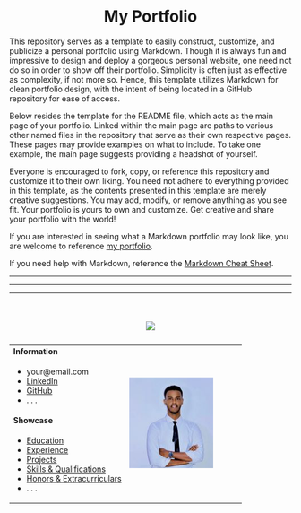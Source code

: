 <h1 align="center">My Portfolio</h1>

This repository serves as a template to easily construct, customize, and publicize a personal portfolio using Markdown. Though it is always fun and impressive to design and deploy a gorgeous personal website, one need not do so in order to show off their portfolio. Simplicity is often just as effective as complexity, if not more so. Hence, this template utilizes Markdown for clean portfolio design, with the intent of being located in a GitHub repository for ease of access.

Below resides the template for the README file, which acts as the main page of your portfolio. Linked within the main page are paths to various other named files in the repository that serve as their own respective pages. These pages may provide examples on what to include. To take one example, the main page suggests providing a headshot of yourself.

Everyone is encouraged to fork, copy, or reference this repository and customize it to their own liking. You need not adhere to everything provided in this template, as the contents presented in this template are merely creative suggestions. You may add, modify, or remove anything as you see fit. Your portfolio is yours to own and customize. Get creative and share your portfolio with the world! 

If you are interested in seeing what a Markdown portfolio may look like, you are welcome to reference [my portfolio](https://github.com/thoresonjd/markdown-portfolio).

If you need help with Markdown, reference the [Markdown Cheat Sheet](https://www.markdownguide.org/cheat-sheet).

---
---
---

<h1 align="center">
    <img src="https://readme-typing-svg.herokuapp.com/?font=Righteous&size=35&center=true&vCenter=true&width=700&height=70&duration=4000&lines=Hello+I'm!+Abdullahi+Abdirizak" />
</h1>
<table>
  <tbody>
    <tr>
      <td><b>Information</b></td>
      <td width="50%" rowspan="4">
        <img alt="Photo" src="./images/Abdalla.jpg" />
      </td>
    </tr>
    <tr>
      <td>
        <ul>
          <li>your@email.com</li>
          <li><a href="https://www.linkedin.com">LinkedIn</a></li>
          <li><a href="https://github.com">GitHub</a></li>
          <li>. . .</li>
        </ul>
      </td>
    </tr>
    <tr><td><b>Showcase</b></td></tr>
    <tr>
      <td width="50%">
        <ul>
          <li><a href="./Pages/education.md">Education</a></li>
          <li><a href="./Pages/experience.md">Experience</a></li>
          <li><a href="./Pages/projects.md">Projects</a></li>
          <li><a href="./Pages/qualifications.md">Skills & Qualifications</a></li>
          <li><a href="./Pages/extracurriculars.md">Honors & Extracurriculars</a></li>
          <li>. . .</li>
        </ul>
      </td>
    </tr>
  </tbody>
</table>
